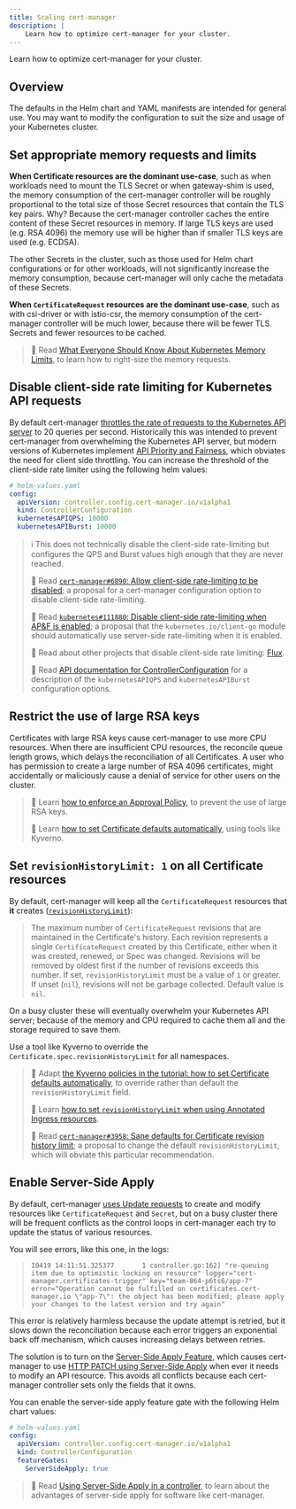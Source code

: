 ```yaml
---
title: Scaling cert-manager
description: |
    Learn how to optimize cert-manager for your cluster.
---
```


Learn how to optimize cert-manager for your cluster.

## Overview

The defaults in the Helm chart and YAML manifests are intended for general use.
You may want to modify the configuration to suit the size and usage of your Kubernetes cluster.

## Set appropriate memory requests and limits

**When Certificate resources are the dominant use-case**,
such as when workloads need to mount the TLS Secret or when gateway-shim is used,
the memory consumption of the cert-manager controller will be roughly
proportional to the total size of those Secret resources that contain the TLS
key pairs.
Why? Because the cert-manager controller caches the entire content of these Secret resources in memory.
If large TLS keys are used (e.g. RSA 4096) the memory use will be higher than if smaller TLS keys are used (e.g. ECDSA).

The other Secrets in the cluster, such as those used for Helm chart configurations or for other workloads,
will not significantly increase the memory consumption, because cert-manager will only cache the metadata of these Secrets.

**When `CertificateRequest` resources are the dominant use-case**,
such as with csi-driver or with istio-csr,
the memory consumption of the cert-manager controller will be much lower,
because there will be fewer TLS Secrets and fewer resources to be cached.

> 📖️ Read [What Everyone Should Know About Kubernetes Memory Limits](https://home.robusta.dev/blog/kubernetes-memory-limit),
> to learn how to right-size the memory requests.

## Disable client-side rate limiting for Kubernetes API requests

By default cert-manager [throttles the rate of requests to the Kubernetes API server](https://github.com/cert-manager/cert-manager/blob/b61de55abda95a4c273be0c8d3e6025fe8511573/internal/apis/config/controller/v1alpha1/defaults.go#L59-L60) to 20 queries per second.
Historically this was intended to prevent cert-manager from overwhelming the Kubernetes API server,
but modern versions of Kubernetes implement [API Priority and Fairness](https://kubernetes.io/docs/concepts/cluster-administration/flow-control/),
which obviates the need for client side throttling.
You can increase the threshold of the client-side rate limiter using the following helm values:

```yaml
# helm-values.yaml
config:
  apiVersion: controller.config.cert-manager.io/v1alpha1
  kind: ControllerConfiguration
  kubernetesAPIQPS: 10000
  kubernetesAPIBurst: 10000
```

> ℹ️ This does not technically disable the client-side rate-limiting but configures the QPS and Burst values high enough that they are never reached.
>
> 🔗 Read [`cert-manager#6890`: Allow client-side rate-limiting to be disabled](https://github.com/cert-manager/cert-manager/issues/6890);
> a proposal for a cert-manager configuration option to disable client-side rate-limiting.
>
> 🔗 Read [`kubernetes#111880`: Disable client-side rate-limiting when AP&F is enabled](https://github.com/kubernetes/kubernetes/issues/111880);
> a proposal that the `kubernetes.io/client-go` module should automatically use server-side rate-limiting when it is enabled.
>
> 🔗 Read about other projects that disable client-side rate limiting: [Flux](https://github.com/fluxcd/pkg/issues/269).
>
> 📖 Read [API documentation for ControllerConfiguration](../reference/api-docs.md#controller.config.cert-manager.io/v1alpha1.ControllerConfiguration) for a description of the `kubernetesAPIQPS` and `kubernetesAPIBurst` configuration options.

## Restrict the use of large RSA keys

Certificates with large RSA keys cause cert-manager to use more CPU resources.
When there are insufficient CPU resources, the reconcile queue length grows,
which delays the reconciliation of all Certificates.
A user who has permission to create a large number of RSA 4096 certificates,
might accidentally or maliciously cause a denial of service for other users on the cluster.

> 📖 Learn [how to enforce an Approval Policy](../policy/approval/README.md), to prevent the use of large RSA keys.
>
> 📖 Learn [how to set Certificate defaults automatically](../tutorials/certificate-defaults/README.md), using tools like Kyverno.


## Set `revisionHistoryLimit: 1` on all Certificate resources

By default, cert-manager will keep all the `CertificateRequest` resources that **it** creates
([`revisionHistoryLimit`](../reference/api-docs.md#cert-manager.io/v1.CertificateSpec)):

> The maximum number of `CertificateRequest` revisions that are maintained in
> the Certificate's history. Each revision represents a single
> `CertificateRequest` created by this Certificate, either when it was
> created, renewed, or Spec was changed. Revisions will be removed by oldest
> first if the number of revisions exceeds this number.
>  If set, `revisionHistoryLimit` must be a value of `1` or greater. If unset
> (`nil`), revisions will not be garbage collected. Default value is `nil`.

On a busy cluster these will eventually overwhelm your Kubernetes API server;
because of the memory and CPU required to cache them all and the storage required to save them.

Use a tool like Kyverno to override the `Certificate.spec.revisionHistoryLimit` for all namespaces.

> 📖 Adapt [the Kyverno policies in the tutorial: how to set Certificate defaults automatically](../tutorials/certificate-defaults/README.md),
> to override rather than default the `revisionHistoryLimit` field.
>
> 📖 Learn [how to set `revisionHistoryLimit` when using Annotated Ingress resources](../usage/ingress.md#supported-annotations).
>
> 🔗 Read [`cert-manager#3958`: Sane defaults for Certificate revision history limit](https://github.com/cert-manager/cert-manager/issues/3958);
> a proposal to change the default `revisionHistoryLimit`, which will obviate this particular recommendation.

## Enable Server-Side Apply

By default, cert-manager [uses Update requests](https://kubernetes.io/docs/reference/using-api/api-concepts/#update-mechanism-update)
to create and modify resources like `CertificateRequest` and `Secret`,
but on a busy cluster there will be frequent conflicts as the control loops in cert-manager each try to update the status of various resources.

You will see errors, like this one, in the logs:

> `I0419 14:11:51.325377       1 controller.go:162] "re-queuing item due to optimistic locking on resource" logger="cert-manager.certificates-trigger" key="team-864-p6ts6/app-7" error="Operation cannot be fulfilled on certificates.cert-manager.io \"app-7\": the object has been modified; please apply your changes to the latest version and try again"`

This error is relatively harmless because the update attempt is retried,
but it slows down the reconciliation because each error triggers an exponential back off mechanism,
which causes increasing delays between retries.

The solution is to turn on the [Server-Side Apply Feature](../installation/configuring-components.md#feature-gates),
which causes cert-manager to use [HTTP PATCH using Server-Side Apply](https://kubernetes.io/docs/reference/using-api/api-concepts/#update-mechanism-server-side-apply) when ever it needs to modify an API resource.
This avoids all conflicts because each cert-manager controller sets only the fields that it owns.

You can enable the server-side apply feature gate with the following Helm chart values:

```yaml
# helm-values.yaml
config:
  apiVersion: controller.config.cert-manager.io/v1alpha1
  kind: ControllerConfiguration
  featureGates:
    ServerSideApply: true
```

> 📖 Read [Using Server-Side Apply in a controller](https://kubernetes.io/docs/reference/using-api/server-side-apply/#using-server-side-apply-in-a-controller),
> to learn about the advantages of server-side apply for software like cert-manager.
